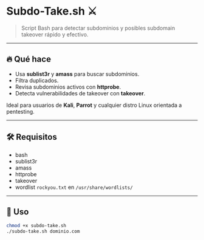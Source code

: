 # Subdo-Take.sh ⚔️

> Script Bash para detectar subdominios y posibles subdomain takeover rápido y efectivo.

---

## 🔥 Qué hace

- Usa **sublist3r** y **amass** para buscar subdominios.  
- Filtra duplicados.  
- Revisa subdominios activos con **httprobe**.  
- Detecta vulnerabilidades de takeover con **takeover**.

Ideal para usuarios de **Kali**, **Parrot** y cualquier distro Linux orientada a pentesting.

---

## 🛠️ Requisitos

- bash  
- sublist3r  
- amass  
- httprobe  
- takeover  
- wordlist `rockyou.txt` en `/usr/share/wordlists/`

---

## 🚀 Uso

```bash
chmod +x subdo-take.sh
./subdo-take.sh dominio.com

